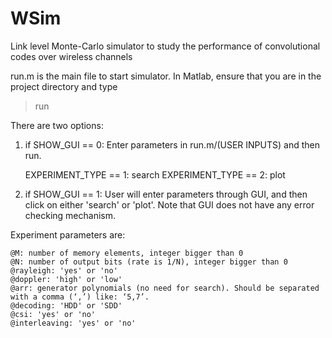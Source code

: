 WSim
====

Link level Monte-Carlo simulator to study the performance of convolutional codes over wireless channels

run.m is the main file to start simulator. In Matlab, ensure that you are in the project directory and type
> run

There are two options:

1) if SHOW_GUI == 0: Enter parameters in run.m/(USER INPUTS) and then run.

    EXPERIMENT_TYPE == 1: search
    EXPERIMENT_TYPE == 2: plot

2) if SHOW_GUI == 1: User will enter parameters through GUI, and then click on either 'search' or 'plot'. Note that GUI does not have any error checking mechanism.

Experiment parameters are:

    @M: number of memory elements, integer bigger than 0
    @N: number of output bits (rate is 1/N), integer bigger than 0
    @rayleigh: 'yes' or 'no'
    @doppler: 'high' or 'low'
    @arr: generator polynomials (no need for search). Should be separated with a comma (‘,’) like: ‘5,7’. 
    @decoding: 'HDD' or 'SDD'
    @csi: 'yes' or 'no'
    @interleaving: 'yes' or 'no'
